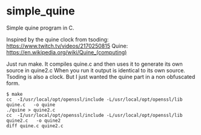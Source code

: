 # simple_quine

Simple quine program in C.

Inspired by the quine clock from tsoding: https://www.twitch.tv/videos/2170250815
Quine: https://en.wikipedia.org/wiki/Quine_(computing)

Just run make. It compiles quine.c and then uses it to generate its own source in quine2.c
When you run it output is identical to its own source. Tsoding is also a clock. But I just wanted
the quine part in a non obfuscated form.

```
$ make
cc  -I/usr/local/opt/openssl/include -L/usr/local/opt/openssl/lib  quine.c   -o quine
./quine > quine2.c
cc  -I/usr/local/opt/openssl/include -L/usr/local/opt/openssl/lib  quine2.c   -o quine2
diff quine.c quine2.c
```
